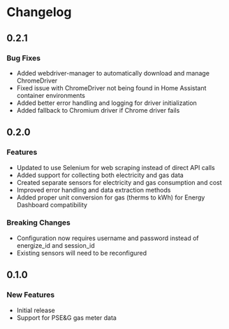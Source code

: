 # Changelog

## 0.2.1

### Bug Fixes

- Added webdriver-manager to automatically download and manage ChromeDriver
- Fixed issue with ChromeDriver not being found in Home Assistant container environments
- Added better error handling and logging for driver initialization
- Added fallback to Chromium driver if Chrome driver fails

## 0.2.0

### Features

- Updated to use Selenium for web scraping instead of direct API calls
- Added support for collecting both electricity and gas data
- Created separate sensors for electricity and gas consumption and cost
- Improved error handling and data extraction methods
- Added proper unit conversion for gas (therms to kWh) for Energy Dashboard compatibility

### Breaking Changes

- Configuration now requires username and password instead of energize_id and session_id
- Existing sensors will need to be reconfigured

## 0.1.0

### New Features

- Initial release
- Support for PSE&G gas meter data
